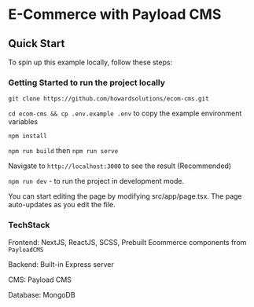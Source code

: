# E-Commerce with Payload CMS

## Quick Start

To spin up this example locally, follow these steps:

### Getting Started to run the project locally

`git clone https://github.com/howardsolutions/ecom-cms.git`

`cd ecom-cms && cp .env.example .env` to copy the example environment variables

`npm install` 

`npm run build` then `npm run serve` 

Navigate to `http://localhost:3000` to see the result (Recommended)

`npm run dev` - to run the project in development mode.

You can start editing the page by modifying src/app/page.tsx. The page auto-updates as you edit the file.

### TechStack

Frontend: NextJS, ReactJS, SCSS, Prebuilt Ecommerce components from `PayloadCMS` 

Backend: Built-in Express server

CMS: Payload CMS

Database: MongoDB